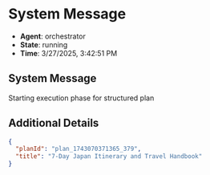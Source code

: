 # System Message

- **Agent**: orchestrator
- **State**: running
- **Time**: 3/27/2025, 3:42:51 PM

## System Message

Starting execution phase for structured plan

## Additional Details

```json
{
  "planId": "plan_1743070371365_379",
  "title": "7-Day Japan Itinerary and Travel Handbook"
}
```

